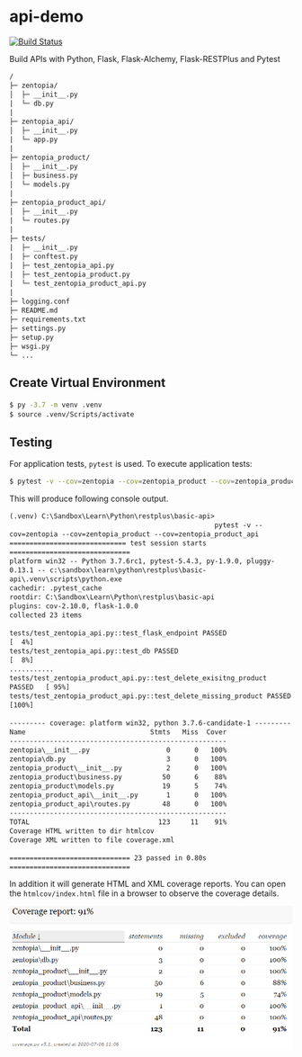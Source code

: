 # api-demo

[![Build Status](https://travis-ci.com/ivangeorgiev/api-demo.svg?branch=master)](https://travis-ci.com/ivangeorgiev/api-demo)

Build APIs with Python, Flask, Flask-Alchemy, Flask-RESTPlus and Pytest



```
/
├─ zentopia/
│  ├─ __init__.py
|  └─ db.py
|
├─ zentopia_api/
│  ├─ __init__.py
|  └─ app.py
|
├─ zentopia_product/
│  ├─ __init__.py
│  ├─ business.py
│  └─ models.py
|
├─ zentopia_product_api/
│  ├─ __init__.py
|  └─ routes.py
|
├─ tests/
|  ├─ __init__.py
|  ├─ conftest.py
|  ├─ test_zentopia_api.py
|  ├─ test_zentopia_product.py
|  └─ test_zentopia_product_api.py
|
├─ logging.conf
├─ README.md
├─ requirements.txt
├─ settings.py
├─ setup.py
├─ wsgi.py
└─ ...
```





## Create Virtual Environment

```bash
$ py -3.7 -m venv .venv
$ source .venv/Scripts/activate
```



## Testing

For application tests, `pytest` is used. To execute application tests:

```bash
$ pytest -v --cov=zentopia --cov=zentopia_product --cov=zentopia_product_api --cov-report html:htmlcov --cov-report xml:coverage.xml --cov-report term
```

This will produce following console output. 

```
(.venv) C:\Sandbox\Learn\Python\restplus\basic-api>
                                                   pytest -v --cov=zentopia --cov=zentopia_product --cov=zentopia_product_api
============================= test session starts ==============================
platform win32 -- Python 3.7.6rc1, pytest-5.4.3, py-1.9.0, pluggy-0.13.1 -- c:\sandbox\learn\python\restplus\basic-api\.venv\scripts\python.exe
cachedir: .pytest_cache
rootdir: C:\Sandbox\Learn\Python\restplus\basic-api
plugins: cov-2.10.0, flask-1.0.0
collected 23 items

tests/test_zentopia_api.py::test_flask_endpoint PASSED                    [  4%]
tests/test_zentopia_api.py::test_db PASSED                                [  8%]
...........
tests/test_zentopia_product_api.py::test_delete_exisitng_product PASSED   [ 95%] 
tests/test_zentopia_product_api.py::test_delete_missing_product PASSED    [100%] 

--------- coverage: platform win32, python 3.7.6-candidate-1 ---------
Name                               Stmts   Miss  Cover
------------------------------------------------------
zentopia\__init__.py                   0      0   100%
zentopia\db.py                         3      0   100%
zentopia_product\__init__.py           2      0   100%
zentopia_product\business.py          50      6    88%
zentopia_product\models.py            19      5    74%
zentopia_product_api\__init__.py       1      0   100%
zentopia_product_api\routes.py        48      0   100%
------------------------------------------------------
TOTAL                                123     11    91%
Coverage HTML written to dir htmlcov
Coverage XML written to file coverage.xml

============================== 23 passed in 0.80s ============================== 
```

In addition it will generate HTML and XML coverage reports. You can open the `htmlcov/index.html` file in a browser to observe the coverage details.

![](docs/img/sample-coverage-report.png)

